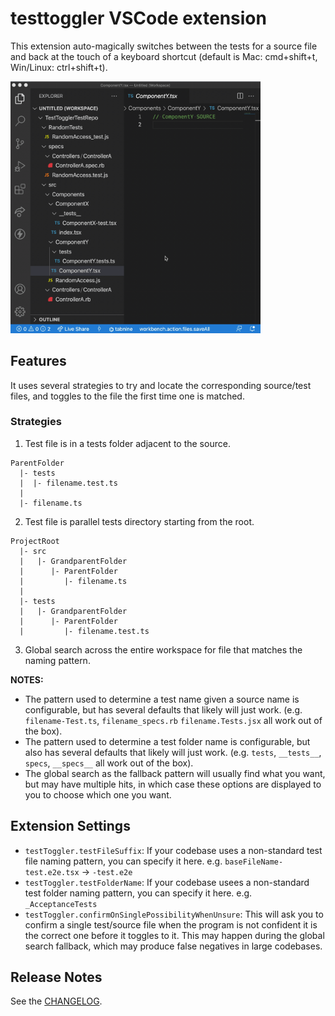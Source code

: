 # testtoggler VSCode extension

This extension auto-magically switches between the tests for a source file and back at the touch of a keyboard shortcut (default is Mac: cmd+shift+t, Win/Linux: ctrl+shift+t).

<img src="https://raw.githubusercontent.com/ZackMFleischman/testtoggler/main/images/demo.gif" width="400" height="auto" />

## Features

It uses several strategies to try and locate the corresponding source/test files, and toggles to the file the first time one is matched.

### Strategies

1. Test file is in a tests folder adjacent to the source.

```
ParentFolder
  |- tests
  |  |- filename.test.ts
  |
  |- filename.ts
```

2. Test file is parallel tests directory starting from the root.

```
ProjectRoot
  |- src
  |   |- GrandparentFolder
  |      |- ParentFolder
  |         |- filename.ts
  |
  |- tests
  |   |- GrandparentFolder
  |      |- ParentFolder
  |         |- filename.test.ts
```

3. Global search across the entire workspace for file that matches the naming pattern.

**NOTES:**

- The pattern used to determine a test name given a source name is configurable, but has several defaults that likely will just work. (e.g. `filename-Test.ts`, `filename_specs.rb` `filename.Tests.jsx` all work out of the box).
- The pattern used to determine a test folder name is configurable, but also has several defaults that likely will just work. (e.g. `tests`, `__tests__`, `specs`, `__specs__` all work out of the box).
- The global search as the fallback pattern will usually find what you want, but may have multiple hits, in which case these options are displayed to you to choose which one you want.

## Extension Settings

- `testToggler.testFileSuffix`: If your codebase uses a non-standard test file naming pattern, you can specify it here. e.g. `baseFileName-test.e2e.tsx` -> `-test.e2e`
- `testToggler.testFolderName`: If your codebase usees a non-standard test folder naming pattern, you can specify it here. e.g. `_AcceptanceTests`
- `testToggler.confirmOnSinglePossibilityWhenUnsure`: This will ask you to confirm a single test/source file when the program is not confident it is the correct one before it toggles to it. This may happen during the global search fallback, which may produce false negatives in large codebases.

## Release Notes

See the [CHANGELOG](./CHANGELOG.md).
